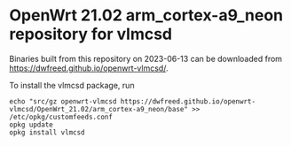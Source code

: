 OpenWrt 21.02 arm_cortex-a9_neon repository for vlmcsd
========

Binaries built from this repository on 2023-06-13 can be downloaded from https://dwfreed.github.io/openwrt-vlmcsd/.

To install the vlmcsd package, run

```
echo "src/gz openwrt-vlmcsd https://dwfreed.github.io/openwrt-vlmcsd/OpenWrt_21.02/arm_cortex-a9_neon/base" >> /etc/opkg/customfeeds.conf
opkg update
opkg install vlmcsd
```
